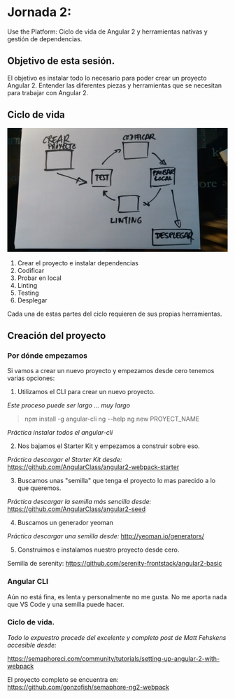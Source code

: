 # Jornada 2: 

Use the Platform: 
Ciclo de vida de Angular 2 y herramientas nativas y gestión de dependencias.

## Objetivo de esta sesión.

El objetivo es instalar todo lo necesario para poder crear un proyecto Angular 2. Entender las diferentes piezas y herramientas que se necesitan para trabajar con Angular 2.

## Ciclo de vida

![alt text](./resources/Ciclo_de_vida_angular2.jpg "Ciclo de vida clásico de una apliación angular 2")

1. Crear el proyecto e instalar dependencias
2. Codificar
3. Probar en local
4. Linting
5. Testing
6. Desplegar

Cada una de estas partes del ciclo requieren de sus propias herramientas.

## Creación del proyecto

### Por dónde empezamos

Si vamos a crear un nuevo proyecto y empezamos desde cero tenemos varias opciones:

1. Utilizamos el CLI para crear un nuevo proyecto. 

*Este proceso puede ser largo ... muy largo*

> npm install -g angular-cli
> ng --help
> ng new PROYECT_NAME

_Práctica instalar todos el angular-cli_

2. Nos bajamos el Starter Kit y empezamos a construir sobre eso.

_Práctica descargar el Starter Kit desde:_ https://github.com/AngularClass/angular2-webpack-starter

3. Buscamos unas "semilla" que tenga el proyecto lo mas parecido a lo que queremos.

_Práctica descargar la semilla más sencilla desde:_ https://github.com/AngularClass/angular2-seed

4. Buscamos un generador yeoman 

_Práctica descargar una semilla desde:_ http://yeoman.io/generators/ 

5. Construimos e instalamos nuestro proyecto desde cero.

Semilla de serenity: https://github.com/serenity-frontstack/angular2-basic

### Angular CLI

Aún no está fina, es lenta y personalmente no me gusta. No me aporta nada que VS Code y una semilla puede hacer.

### Ciclo de vida.



_Todo lo expuestro procede del excelente y completo post de Matt Fehskens accesible desde:_ 

https://semaphoreci.com/community/tutorials/setting-up-angular-2-with-webpack

El proyecto completo se encuentra en: https://github.com/gonzofish/semaphore-ng2-webpack

